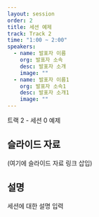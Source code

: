```yaml
---
layout: session
order: 2
title: 세션 예제
track: Track 2
time: "1:00 ~ 2:00"
speakers:
  - name: 발표자 이름
    org: 발표자 소속
    desc: 발표자 소개
    image: ""
  - name: 발표자 이름1
    org: 발표자 소속1
    desc: 발표자 소개1
    image: ""
---
```

트랙 2 - 세션 0 예제

## 슬라이드 자료
(여기에 슬라이드 자료 링크 삽입)

## 설명
세션에 대한 설명 입력
